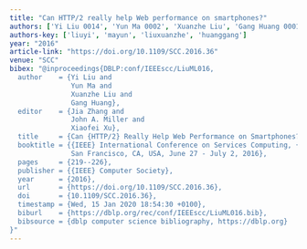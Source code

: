 ```yaml
---
title: "Can HTTP/2 really help Web performance on smartphones?"
authors: ['Yi Liu 0014', 'Yun Ma 0002', 'Xuanzhe Liu', 'Gang Huang 0001']
authors-key: ['liuyi', 'mayun', 'liuxuanzhe', 'huanggang']
year: "2016"
article-link: "https://doi.org/10.1109/SCC.2016.36"
venue: "SCC"
bibex: "@inproceedings{DBLP:conf/IEEEscc/LiuML016,
  author    = {Yi Liu and
               Yun Ma and
               Xuanzhe Liu and
               Gang Huang},
  editor    = {Jia Zhang and
               John A. Miller and
               Xiaofei Xu},
  title     = {Can {HTTP/2} Really Help Web Performance on Smartphones?},
  booktitle = {{IEEE} International Conference on Services Computing, {SCC} 2016,
               San Francisco, CA, USA, June 27 - July 2, 2016},
  pages     = {219--226},
  publisher = {{IEEE} Computer Society},
  year      = {2016},
  url       = {https://doi.org/10.1109/SCC.2016.36},
  doi       = {10.1109/SCC.2016.36},
  timestamp = {Wed, 15 Jan 2020 18:54:30 +0100},
  biburl    = {https://dblp.org/rec/conf/IEEEscc/LiuML016.bib},
  bibsource = {dblp computer science bibliography, https://dblp.org}
}"
---
```

